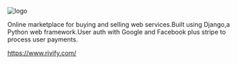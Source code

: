 ![logo](https://user-images.githubusercontent.com/19755484/47321604-471bbe00-d623-11e8-8fbd-624631c5d772.png)

 
Online marketplace for buying and selling web services.Built using Django,a Python web framework.User auth with Google and Facebook plus stripe to process user payments.

 https://www.rivify.com/
